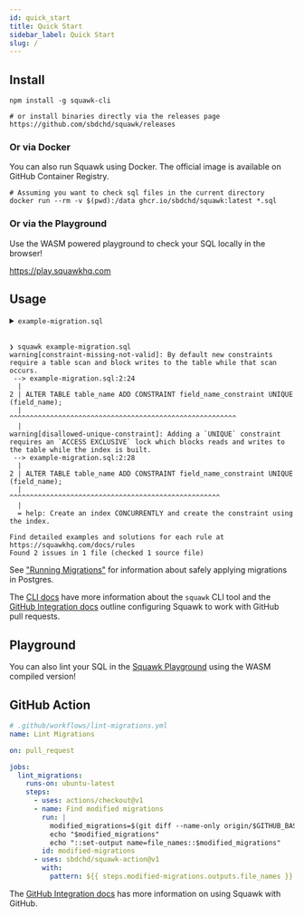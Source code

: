 ```yaml
---
id: quick_start
title: Quick Start
sidebar_label: Quick Start
slug: /
---
```


## Install

```shell
npm install -g squawk-cli

# or install binaries directly via the releases page
https://github.com/sbdchd/squawk/releases
```

### Or via Docker

You can also run Squawk using Docker. The official image is available on GitHub Container Registry.

```shell
# Assuming you want to check sql files in the current directory
docker run --rm -v $(pwd):/data ghcr.io/sbdchd/squawk:latest *.sql
```

### Or via the Playground

Use the WASM powered playground to check your SQL locally in the browser!

<https://play.squawkhq.com>

## Usage

<details><summary><code>example-migration.sql</code></summary>

<br/>

```bash
# create example SQL migration
cat <<EOF > example-migration.sql
BEGIN;
ALTER TABLE table_name ADD CONSTRAINT field_name_constraint UNIQUE (field_name);
COMMIT;
EOF

# lint with squawk
squawk example-migration.sql
```

</details>

<br/>

```
❯ squawk example-migration.sql
warning[constraint-missing-not-valid]: By default new constraints require a table scan and block writes to the table while that scan occurs.
 --> example-migration.sql:2:24
  |
2 | ALTER TABLE table_name ADD CONSTRAINT field_name_constraint UNIQUE (field_name);
  |                        ^^^^^^^^^^^^^^^^^^^^^^^^^^^^^^^^^^^^^^^^^^^^^^^^^^^^^^^^
  |
warning[disallowed-unique-constraint]: Adding a `UNIQUE` constraint requires an `ACCESS EXCLUSIVE` lock which blocks reads and writes to the table while the index is built.
 --> example-migration.sql:2:28
  |
2 | ALTER TABLE table_name ADD CONSTRAINT field_name_constraint UNIQUE (field_name);
  |                            ^^^^^^^^^^^^^^^^^^^^^^^^^^^^^^^^^^^^^^^^^^^^^^^^^^^^
  |
  = help: Create an index CONCURRENTLY and create the constraint using the index.

Find detailed examples and solutions for each rule at https://squawkhq.com/docs/rules
Found 2 issues in 1 file (checked 1 source file)
```

See ["Running Migrations"](./safe_migrations.md#safety-requirements) for information about safely applying migrations in Postgres.

The [CLI docs](./cli.md) have more information about the `squawk` CLI tool and the [GitHub Integration docs](./github_app.md) outline configuring Squawk to work with GitHub pull requests.

## Playground

You can also lint your SQL in the [Squawk Playground](https://play.squawkhq.com) using the WASM compiled version!

## GitHub Action

```yml
# .github/workflows/lint-migrations.yml
name: Lint Migrations

on: pull_request

jobs:
  lint_migrations:
    runs-on: ubuntu-latest
    steps:
      - uses: actions/checkout@v1
      - name: Find modified migrations
        run: |
          modified_migrations=$(git diff --name-only origin/$GITHUB_BASE_REF...origin/$GITHUB_HEAD_REF 'migrations/*.sql')
          echo "$modified_migrations"
          echo "::set-output name=file_names::$modified_migrations"
        id: modified-migrations
      - uses: sbdchd/squawk-action@v1
        with:
          pattern: ${{ steps.modified-migrations.outputs.file_names }}
```

The [GitHub Integration docs](./github_app.md) has more information on using Squawk with GitHub.
